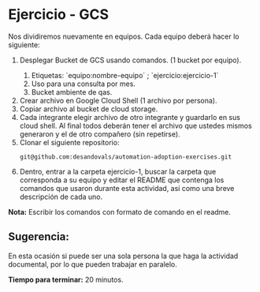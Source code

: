 # Ejercicio - GCS

Nos dividiremos nuevamente en equipos. Cada equipo deberá hacer lo siguiente: 


<ol>
 <li> Desplegar Bucket de GCS usando comandos. (1 bucket por equipo). </li>
  <ol>
    <li> Etiquetas: `equipo:nombre-equipo` ; `ejercicio:ejercicio-1` </li> 
    <li> Uso para una consulta por mes. </li>
    <li> Bucket ambiente de qas. </li>
  </ol> 
  <li> Crear archivo en Google Cloud Shell (1 archivo por persona). </li>
  <li> Copiar archivo al bucket de cloud storage.  </li>
  <li>Cada integrante elegir archivo de otro integrante y guardarlo en sus cloud shell. Al final todos deberán tener el archivo que ustedes mismos generaron y el de otro compañero (sin repetirse). </li>
  <li> Clonar el siguiente repositorio: </li>
  
```
git@github.com:desandovals/automation-adoption-exercises.git
```
        
<li> Dentro, entrar a la carpeta ejercicio-1, buscar la carpeta que corresponda a su equipo y editar el README que contenga los comandos que usaron durante esta actividad, así como una breve descripción de cada uno. </li>

</ol>

**Nota:** Escribir los comandos con formato de comando en el readme. 

## Sugerencia: 

En esta ocasión si puede ser una sola persona la que haga la actividad documental, por lo que pueden trabajar en paralelo. 

**Tiempo para terminar:** 20 minutos.  
